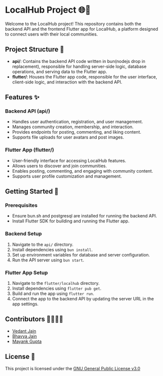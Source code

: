 # LocalHub Project 🌐📱

Welcome to the LocalHub project! This repository contains both the backend API and the frontend Flutter app for LocalHub, a platform designed to connect users with their local communities.

## Project Structure 📂

- **api/**: Contains the backend API code written in bun(nodejs drop in replacement), responsible for handling server-side logic, database operations, and serving data to the Flutter app.
- **flutter/**: Houses the Flutter app code, responsible for the user interface, client-side logic, and interaction with the backend API.

## Features ✨

### Backend API (api/)
- Handles user authentication, registration, and user management.
- Manages community creation, membership, and interaction.
- Provides endpoints for posting, commenting, and liking content.
- Supports file uploads for user avatars and post images.

### Flutter App (flutter/)
- User-friendly interface for accessing LocalHub features.
- Allows users to discover and join communities.
- Enables posting, commenting, and engaging with community content.
- Supports user profile customization and management.

## Getting Started 🚀

### Prerequisites
- Ensure bun.sh and postgresql are installed for running the backend API.
- Install Flutter SDK for building and running the Flutter app.

### Backend Setup
1. Navigate to the `api/` directory.
2. Install dependencies using `bun install`.
3. Set up environment variables for database and server configuration.
4. Run the API server using `bun start`.

### Flutter App Setup
1. Navigate to the `flutter/localhub` directory.
2. Install dependencies using `flutter pub get`.
3. Build and run the app using `flutter run`.
4. Connect the app to the backend API by updating the server URL in the app settings.

## Contributors 👨‍💻👩‍💻

- [Vedant Jain](https://github.com/vedantjain8)
- [Bhavya Jain](https://github.com/bhavyaj19)
- [Mayank Gupta](https://github.com/mayankggupta)

## License 📝

This project is licensed under the [GNU General Public License v3.0](https://github.com/vedantjain8/localhub/blob/dev/LICENSE)
